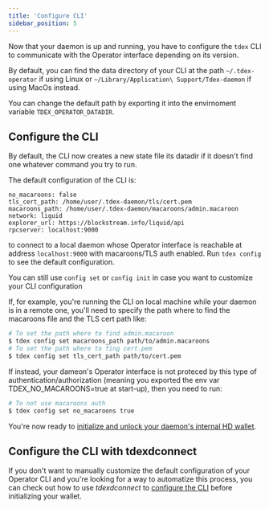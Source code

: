 ```yaml
---
title: 'Configure CLI'
sidebar_position: 5
---
```


Now that your daemon is up and running, you have to configure the `tdex` CLI to communicate with the Operator interface depending on its version.

By default, you can find the data directory of your CLI at the path `~/.tdex-operator` if using Linux or `~/Library/Application\ Support/Tdex-daemon` if using MacOs instead.

You can change the default path by exporting it into the envirnoment variable `TDEX_OPERATOR_DATADIR`.

## Configure the CLI

By default, the CLI now creates a new state file its datadir if it doesn't find one whatever command you try to run.

The default configuration of the CLI is:

```
no_macaroons: false
tls_cert_path: /home/user/.tdex-daemon/tls/cert.pem
macaroons_path: /home/user/.tdex-daemon/macaroons/admin.macaroon
network: liquid
explorer_url: https://blockstream.info/liquid/api
rpcserver: localhost:9000
```

to connect to a local daemon whose Operator interface is reachable at address `localhost:9000` with macaroons/TLS auth enabled. Run `tdex config` to see the default configuration.

You can still use `config set` or `config init` in case you want to customize your CLI configuration

If, for example, you're running the CLI on local machine while your daemon is in a remote one, you'll need to specify the path where to find the macaroons file and the TLS cert path like:

```bash
# To set the path where to find admin.macaroon
$ tdex config set macaroons_path path/to/admin.macaroons
# To set the path where to fing cert.pem
$ tdex config set tls_cert_path path/to/cert.pem
```

If instead, your dameon's Operator interface is not proteced by this type of authentication/authorization (meaning you exported the env var TDEX_NO_MACAROONS=true at start-up), then you need to run:

```bash
# To not use macaroons auth
$ tdex config set no_macaroons true
```

You're now ready to [initialize and unlock your daemon's internal HD wallet](../init_daemon.md).

## Configure the CLI with tdexdconnect

If you don't want to manually customize the default configuration of your Operator CLI and you're looking for a way to automatize this process, you can check out how to use _tdexdconnect_ to [configure the CLI](../../tdexdconnect.md#generate-connection-url-for-operator-cli) before initializing your wallet.
